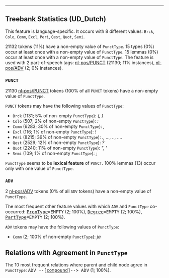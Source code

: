 

--------------------------------------------------------------------------------

## Treebank Statistics (UD_Dutch)

This feature is language-specific.
It occurs with 8 different values: `Brck`, `Colo`, `Comm`, `Excl`, `Peri`, `Qest`, `Quot`, `Semi`.

21132 tokens (11%) have a non-empty value of `PunctType`.
15 types (0%) occur at least once with a non-empty value of `PunctType`.
15 lemmas (0%) occur at least once with a non-empty value of `PunctType`.
The feature is used with 2 part-of-speech tags: [nl-pos/PUNCT]() (21130; 11% instances), [nl-pos/ADV]() (2; 0% instances).

### `PUNCT`

21130 [nl-pos/PUNCT]() tokens (100% of all `PUNCT` tokens) have a non-empty value of `PunctType`.

`PUNCT` tokens may have the following values of `PunctType`:

* `Brck` (1131; 5% of non-empty `PunctType`): <em>(, )</em>
* `Colo` (507; 2% of non-empty `PunctType`): <em>:</em>
* `Comm` (6283; 30% of non-empty `PunctType`): <em>,</em>
* `Excl` (116; 1% of non-empty `PunctType`): <em>!</em>
* `Peri` (8215; 39% of non-empty `PunctType`): <em>., ..., .., ....</em>
* `Qest` (2529; 12% of non-empty `PunctType`): <em>?</em>
* `Quot` (2240; 11% of non-empty `PunctType`): <em>", '</em>
* `Semi` (109; 1% of non-empty `PunctType`): <em>;</em>

`PunctType` seems to be **lexical feature** of `PUNCT`. 100% lemmas (13) occur only with one value of `PunctType`.

### `ADV`

2 [nl-pos/ADV]() tokens (0% of all `ADV` tokens) have a non-empty value of `PunctType`.

The most frequent other feature values with which `ADV` and `PunctType` co-occurred: <tt><a href="PronType.html">PronType</a>=EMPTY</tt> (2; 100%), <tt><a href="Degree.html">Degree</a>=EMPTY</tt> (2; 100%), <tt><a href="PartType.html">PartType</a>=EMPTY</tt> (2; 100%).

`ADV` tokens may have the following values of `PunctType`:

* `Comm` (2; 100% of non-empty `PunctType`): <em>ja</em>

## Relations with Agreement in `PunctType`

The 10 most frequent relations where parent and child node agree in `PunctType`:
<tt>ADV --[<a href="../dep/compound.html">compound</a>]--> ADV</tt> (1; 100%).


